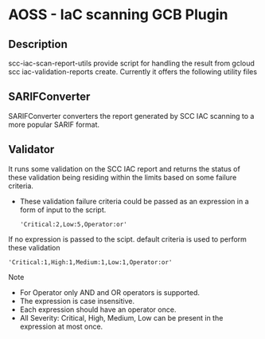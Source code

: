 # AOSS - IaC scanning GCB Plugin

## Description

scc-iac-scan-report-utils provide script for handling the result from gcloud scc iac-validation-reports create.
Currently it offers the following utility files

## SARIFConverter

SARIFConverter converters the report generated by SCC IAC scanning to a more popular SARIF format.

## Validator

It runs some validation on the SCC IAC report and returns the status of these validation being residing within
the limits based on some failure criteria.

- These validation failure criteria could be passed as an expression in a form of input to the script.

    ``` 'Critical:2,Low:5,Operator:or' ```

If no expression is passed to the scipt. default criteria is used to perform these validation

``` 'Critical:1,High:1,Medium:1,Low:1,Operator:or' ```

> [!NOTE]
> - For Operator only AND and OR operators is supported.
> - The expression is case insensitive.
> - Each expression should have an operator once.
> - All Severity: Critical, High, Medium, Low can be present in the expression at most once.




